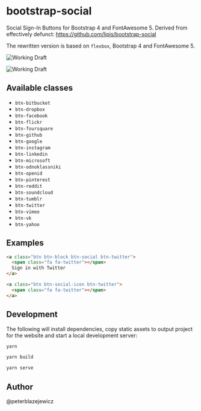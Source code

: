 # bootstrap-social

Social Sign-In Buttons for Bootstrap 4 and FontAwesome 5. Derived from effectively defunct: https://github.com/lipis/bootstrap-social

The rewritten version is based on `flexbox`, Bootstrap 4 and FontAwesome 5.

![Working Draft](https://user-images.githubusercontent.com/14539/36357558-0c5f0cf2-1500-11e8-8955-bda4a4ae531f.jpg)

![Working Draft](https://user-images.githubusercontent.com/14539/36357167-5a1daada-14fa-11e8-94bc-9f4a9b6fbf2d.png)

## Available classes

* `btn-bitbucket`
* `btn-dropbox`
* `btn-facebook`
* `btn-flickr`
* `btn-foursquare`
* `btn-github`
* `btn-google`
* `btn-instagram`
* `btn-linkedin`
* `btn-microsoft`
* `btn-odnoklassniki`
* `btn-openid`
* `btn-pinterest`
* `btn-reddit`
* `btn-soundcloud`
* `btn-tumblr`
* `btn-twitter`
* `btn-vimeo`
* `btn-vk`
* `btn-yahoo`

## Examples

```html
<a class="btn btn-block btn-social btn-twitter">
  <span class="fa fa-twitter"></span>
  Sign in with Twitter
</a>

<a class="btn btn-social-icon btn-twitter">
  <span class="fa fa-twitter"></span>
</a>
```

## Development

The following will install dependencies, copy static assets to output project for the website and start a local development server:

```bash
yarn

yarn build

yarn serve
```

## Author

@peterblazejewicz
